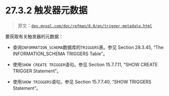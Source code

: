 # 27.3.2 触发器元数据

> 原文：[`dev.mysql.com/doc/refman/8.0/en/trigger-metadata.html`](https://dev.mysql.com/doc/refman/8.0/en/trigger-metadata.html)

要获取有关触发器的元数据：

+   查询`INFORMATION_SCHEMA`数据库的`TRIGGERS`表。参见 Section 28.3.45, “The INFORMATION_SCHEMA TRIGGERS Table”。

+   使用`SHOW CREATE TRIGGER`语句。参见 Section 15.7.7.11, “SHOW CREATE TRIGGER Statement”。

+   使用`SHOW TRIGGERS`语句。参见 Section 15.7.7.40, “SHOW TRIGGERS Statement”。
